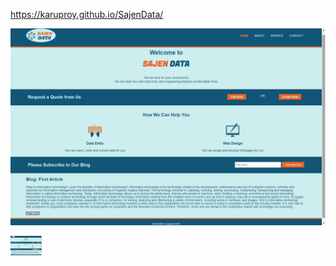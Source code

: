 https://karuproy.github.io/SajenData/

![sample_image](sample.png)

<img src="sample.png" width = 50>
